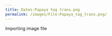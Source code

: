 ```yaml
---
title: Datei:Papaya tag trans.png
permalink: /images/File:Papaya_tag_trans.png/
---
```


Importing image file